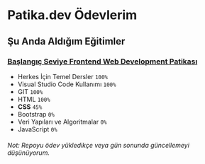 # Patika.dev Ödevlerim

## Şu Anda Aldığım Eğitimler

### [Başlangıç Seviye Frontend Web Development Patikası](https://app.patika.dev/paths/baslangic-seviye-frontend-web-development-patikasi)
- Herkes İçin Temel Dersler `100%`
- Visual Studio Code Kullanımı `100%`
- GIT `100%`
- HTML `100%`
- **CSS** `45%`
- Bootstrap `0%`
- Veri Yapıları ve Algoritmalar `0%`
- JavaScript `0%`


###### Not: Repoyu ödev yükledikçe veya gün sonunda güncellemeyi düşünüyorum.

